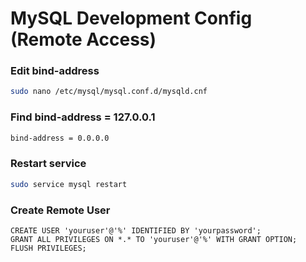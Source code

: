 # MySQL Development Config (Remote Access)

### Edit bind-address
``` bash
sudo nano /etc/mysql/mysql.conf.d/mysqld.cnf
```

### Find bind-address = 127.0.0.1
``` bash
bind-address = 0.0.0.0
```

### Restart service
``` bash
sudo service mysql restart
```

### Create Remote User
``` mysql
CREATE USER 'youruser'@'%' IDENTIFIED BY 'yourpassword';
GRANT ALL PRIVILEGES ON *.* TO 'youruser'@'%' WITH GRANT OPTION;
FLUSH PRIVILEGES;
```
